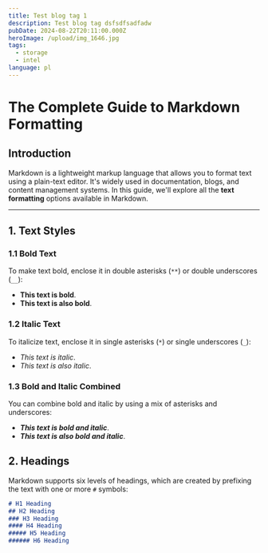 ```yaml
---
title: Test blog tag 1
description: Test blog tag dsfsdfsadfadw
pubDate: 2024-08-22T20:11:00.000Z
heroImage: /upload/img_1646.jpg
tags:
  - storage
  - intel
language: pl
---
```

# The Complete Guide to Markdown Formatting

## Introduction

Markdown is a lightweight markup language that allows you to format text using a plain-text editor. It's widely used in documentation, blogs, and content management systems. In this guide, we'll explore all the **text formatting** options available in Markdown.

---

## 1. Text Styles

### **1.1 Bold Text**

To make text bold, enclose it in double asterisks (`**`) or double underscores (`__`):

- **This text is bold**.
- __This text is also bold__.

### **1.2 Italic Text**

To italicize text, enclose it in single asterisks (`*`) or single underscores (`_`):

- *This text is italic*.
- _This text is also italic_.

### **1.3 Bold and Italic Combined**

You can combine bold and italic by using a mix of asterisks and underscores:

- ***This text is bold and italic***.
- ___This text is also bold and italic___.

## 2. Headings

Markdown supports six levels of headings, which are created by prefixing the text with one or more `#` symbols:

```markdown
# H1 Heading
## H2 Heading
### H3 Heading
#### H4 Heading
##### H5 Heading
###### H6 Heading
